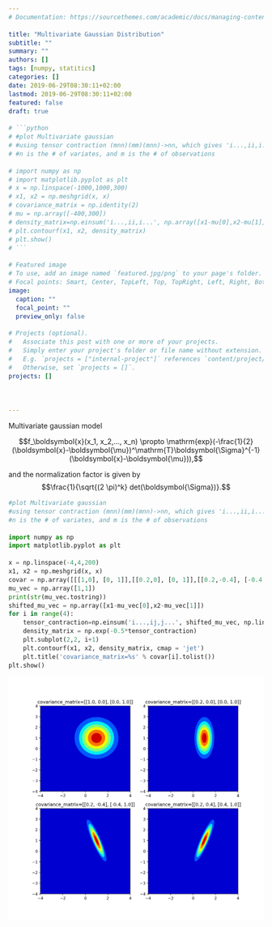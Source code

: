 ```yaml
---
# Documentation: https://sourcethemes.com/academic/docs/managing-content/

title: "Multivariate Gaussian Distribution"
subtitle: ""
summary: ""
authors: []
tags: [numpy, statitics]
categories: []
date: 2019-06-29T08:30:11+02:00
lastmod: 2019-06-29T08:30:11+02:00
featured: false
draft: true

# ```python
# #plot Multivariate gaussian 
# #using tensor contraction (mnn)(mm)(mnn)->nn, which gives 'i...,ii,i...'
# #n is the # of variates, and m is the # of observations

# import numpy as np
# import matplotlib.pyplot as plt
# x = np.linspace(-1000,1000,300)
# x1, x2 = np.meshgrid(x, x)
# covariance_matrix = np.identity(2)
# mu = np.array([-400,300])
# density_matrix=np.einsum('i...,ii,i...', np.array([x1-mu[0],x2-mu[1]]), covariance_matrix, np.array([x1-mu[0],x2-mu[1]]))
# plt.contourf(x1, x2, density_matrix)
# plt.show()
# ```

# Featured image
# To use, add an image named `featured.jpg/png` to your page's folder.
# Focal points: Smart, Center, TopLeft, Top, TopRight, Left, Right, BottomLeft, Bottom, BottomRight.
image:
  caption: ""
  focal_point: ""
  preview_only: false

# Projects (optional).
#   Associate this post with one or more of your projects.
#   Simply enter your project's folder or file name without extension.
#   E.g. `projects = ["internal-project"]` references `content/project/deep-learning/index.md`.
#   Otherwise, set `projects = []`.
projects: []



---
```


Multivariate gaussian model

$$f_\boldsymbol{x}(x_1, x_2,..., x_n) \propto \mathrm{exp}(-\frac{1}{2}(\boldsymbol{x}-\boldsymbol{\mu})^\mathrm{T}\boldsymbol{\Sigma}^{-1}(\boldsymbol{x}-\boldsymbol{\mu})),$$

and the normalization factor is given by $$\frac{1}{\sqrt{(2 \pi)^k} det(\boldsymbol{\Sigma})}.$$


```python
#plot Multivariate gaussian 
#using tensor contraction (mnn)(mm)(mnn)->nn, which gives 'i...,ii,i...'
#n is the # of variates, and m is the # of observations

import numpy as np
import matplotlib.pyplot as plt

x = np.linspace(-4,4,200)
x1, x2 = np.meshgrid(x, x)
covar = np.array([[[1,0], [0, 1]],[[0.2,0], [0, 1]],[[0.2,-0.4], [-0.4, 1]],[[0.2,.4], [.4, 1]]])
mu_vec = np.array([1,1])
print(str(mu_vec.tostring))
shifted_mu_vec = np.array([x1-mu_vec[0],x2-mu_vec[1]])
for i in range(4):
    tensor_contraction=np.einsum('i...,ij,j...', shifted_mu_vec, np.linalg.inv(covar[i]), shifted_mu_vec)
    density_matrix = np.exp(-0.5*tensor_contraction)
    plt.subplot(2,2, i+1)
    plt.contourf(x1, x2, density_matrix, cmap = 'jet')   
    plt.title('covariance_matrix=%s' % covar[i].tolist())
plt.show()


```
![](mvn.png)